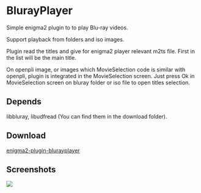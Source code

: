 BlurayPlayer
=========
Simple enigma2 plugin to to play Blu-ray videos.

Support playback from folders and iso images.

Plugin read the titles and give for enigma2 player relevant m2ts file.
First in the list will be the main title.

On openpli image, or images which MovieSelection code is similar with openpli,
plugin is integrated in the MovieSelection screen.
Just press Ok in MovieSelection screen on bluray folder or iso file to open titles selection.

Depends
-------
libbluray, libudfread (You can find them in the download folder).

Download
-------
[enigma2-plugin-blurayplayer](http://taapat.ho.ua/enigma2-plugin-blurayplayer/)

Screenshots
-------
![](https://cloud.githubusercontent.com/assets/1623947/13556345/f3fc00d2-e3df-11e5-845a-c509fd6ad9da.jpg)

